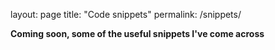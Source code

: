 layout: page
title: "Code snippets"
permalink: /snippets/

**Coming soon, some of the useful snippets I've come across**